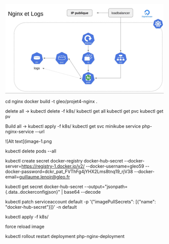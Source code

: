 ![Alt text](image.png)

cd nginx
docker build -t gleo/projet4-nginx .

delete all ->
kubectl delete -f k8s/
kubectl get all
kubectl get pvc
kubectl get pv

Build all ->
kubectl apply -f k8s/
kubectl get svc
minikube service php-nginx-service --url

![Alt text](image-1.png

kubectl delete pods --all

kubectl create secret docker-registry docker-hub-secret --docker-server=https://registry-1.docker.io/v2/ --docker-username=gleo59 --docker-password=dckr_pat_FVThFg4jYHX2Lms8tnq19_rjV38 --docker-email=guillaume.lenoir@gleo.fr

kubectl get secret docker-hub-secret --output="jsonpath={.data.\.dockerconfigjson}" | base64 --decode

kubectl patch serviceaccount default -p '{"imagePullSecrets": [{"name": "docker-hub-secret"}]}' -n default

kubectl apply -f k8s/

force reload image

kubectl rollout restart deployment php-nginx-deployment
